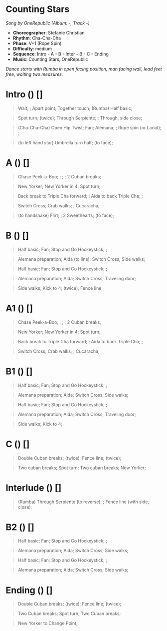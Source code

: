 # Counting Stars
*Song by OneRepublic (Album: -, Track -)*

* **Choreographer**: Stefanie Christian
* **Rhythm**: Cha-Cha-Cha
* **Phase**: V+1 (Rope Spin)
* **Difficulty**: medium
* **Sequence**: Intro - A - B - Inter - B - C - Ending
* **Music**: Counting Stars, OneRepublic

*Dance starts with Rumba in open facing position, man facing wall, lead feet free, waiting two measures.*

# Intro  () []

> Wait; ; Apart point; Together touch; (Rumba) Half basic;

> Spot turn; (twice); Through Serpiente; ; Through, side close;

> (Cha-Cha-Cha) Open Hip Twist; Fan; Alemana; ; Rope spin (or Lariat); ;

> (to left hand star) Umbrella turn half; (to face);

# A () []

> Chase Peek-a-Boo; ; ; ;  2 Cuban breaks;

> New Yorker; New Yorker in 4; Spot turn;

> Back break to Triple Cha forward; ; Aida to back Triple Cha; ;

> Switch Cross; Crab walks; ; Cucaracha;

> (to handshake) Flirt; ; 2 Sweethearts; (to face);


# B () []

> Half basic; Fan; Stop and Go Hockeystick; ;

> Alemana preparation; Aida (to line); Switch Cross; Side walks;

> Half basic; Fan; Stop and Go Hockeystick; ;

> Alemana preparation; Aida; Switch Cross; Traveling door;

> Side walks; Kick to 4; (twice); Fence line;

# A1 () []

> Chase Peek-a-Boo; ; ; ;  2 Cuban breaks;

> New Yorker; New Yorker in 4; Spot turn;

> Back break to Triple Cha forward; ; Aida to back Triple Cha; ;

> Switch Cross; Crab walks; ; Cucaracha;

# B1 () []

> Half basic; Fan; Stop and Go Hockeystick; ;

> Alemana preparation; Aida; Switch Cross; Side walks;

> Half basic; Fan; Stop and Go Hockeystick; ;

> Alemana preparation; Aida; Switch Cross; Traveling door;

> Side walks; Kick to 4;

# C () []

> Double Cuban breaks; (twice); Fence line; (twice);

> Two cuban breaks; Spot turn; Two cuban breaks; New Yorker;

# Interlude () []

> (Rumba) Through Serpiente (to reverse); ; Fence line (with side, close);

# B2 () []

> Half basic; Fan; Stop and Go Hockeystick; ;

> Alemana preparation; Aida; Switch Cross; Side walks;

> Half basic; Fan; Stop and Go Hockeystick; ;

> Alemana preparation; Aida; Switch Cross; Side walks;

# Ending () []

> Double Cuban breaks; (twice); Fence line; (twice);

> Two Cuban breaks; Spot turn; Two Cuban breaks;

> New Yorker to Change Point;
